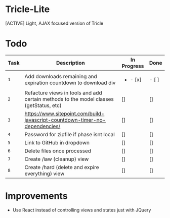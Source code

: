 # Tricle-Lite
[ACTIVE] Light, AJAX focused version of Tricle

# Todo

| Task | Description | In Progress | Done |
| --- | --- | --- | --- |
| `1` | Add downloads remaining and expiration countdown to download div | <ul><li>- [x] </li></ul> | - [ ] |
| `2` | Refacture views in tools and add certain methods to the model classes (getStatus, etc) | [] | [] |
| `3` | https://www.sitepoint.com/build-javascript-countdown-timer-no-dependencies/ | [] | [] |
| `4` | Password for zipfile if phase isnt local | [] | [] |
| `5` | Link to GitHub in dropdown | [] | [] |
| `6` | Delete files once processed | [] | [] |
| `7` | Create /iaw (cleanup) view | [] | [] |
| `8` | Create /hard (delete and expire everything) view | [] | [] |

# Improvements
- Use React instead of controlling views and states just with JQuery
